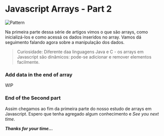 # Javascript Arrays - Part 2

![Pattern](https://images.unsplash.com/photo-1458682625221-3a45f8a844c7?ixlib=rb-1.2.1&ixid=MnwxMjA3fDB8MHxwaG90by1wYWdlfHx8fGVufDB8fHx8&auto=format&fit=crop&w=1074&q=80)

Na primeira parte dessa série de artigos vimos o que são arrays, como inicializá-los e como acessá os dados inseridos no array. Vamos dá seguimento falando agora sobre a manipulação dos dados.

> Curiosidade: Diferente daa linguagens Java e C - os arrays em Javascript são dinâmicos: pode-se adicionar e remover elementos facilmente.

### Add data in the end of array

WIP

### End of the Second part

Assim chegamos ao fim da primeira parte do nosso estudo de arrays em Javascript. Espero que tenha agregado algum conhecimento e _See you next time_.

**_Thanks for your time..._**
